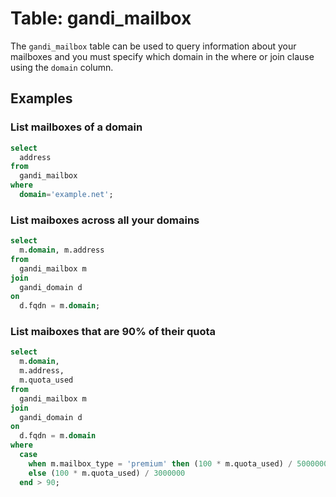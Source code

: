# Table: gandi_mailbox

The `gandi_mailbox` table can be used to query information about your mailboxes and you must specify which domain in the where or join clause using the `domain` column.

## Examples

### List mailboxes of a domain

```sql
select
  address
from
  gandi_mailbox
where
  domain='example.net';
```

### List maiboxes across all your domains

```sql
select
  m.domain, m.address
from
  gandi_mailbox m
join
  gandi_domain d
on
  d.fqdn = m.domain;
```

### List maiboxes that are 90% of their quota

```sql
select
  m.domain,
  m.address,
  m.quota_used
from
  gandi_mailbox m
join
  gandi_domain d
on
  d.fqdn = m.domain
where
  case
    when m.mailbox_type = 'premium' then (100 * m.quota_used) / 50000000
    else (100 * m.quota_used) / 3000000
  end > 90;
```

